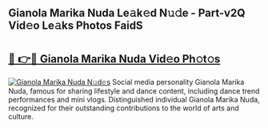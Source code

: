 ## Gianola Marika Nuda Le𝚊k𝚎d N𝚞𝚍e - Part-v2Q Vid𝚎o Le𝚊ks Photos FaidS

# <h2><a href="http://fbf0ccj.evod.top/?m=Gianola+Marika+Nuda">🔗 👉🔴 Gianola Marika Nuda Vid𝚎o Ph𝚘t𝚘s</a></h2>

[![Gianola Marika Nuda N𝚞d𝚎s](https://i.imgur.com/8V9OHl7.gif)](http://fbf0ccj.evod.top/?m=Gianola+Marika+Nuda)
Social media personality Gianola Marika Nuda, famous for sharing lifestyle and dance content, including dance trend performances and mini vlogs. Distinguished individual Gianola Marika Nuda, recognized for their outstanding contributions to the world of arts and culture. 
